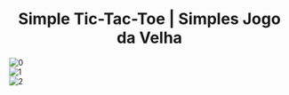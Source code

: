 <div align="center">
<h1>Simple Tic-Tac-Toe  | Simples Jogo da Velha</h1>
</div>

<div align="justify">
  <p>

  </p>
</div>

  ![0](https://github.com/Batatexy/tic-tac-toe/assets/141431095/67c44d28-80a9-41fe-987e-4ac3dbaab5b1)
  <br>
  ![1](https://github.com/Batatexy/tic-tac-toe/assets/141431095/a9e23553-5afc-42f2-a0ca-ab258f24b564)
  <br>
  ![2](https://github.com/Batatexy/tic-tac-toe/assets/141431095/5bbce501-7665-44e1-b4ad-4321ea1e2ad4)
